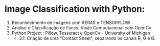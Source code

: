 # Image Classification with Python:

1) Reconhecimento de imagens com KERAS e TENSORFLOW
2) Análise e Classificação de Faces: Visão Computacional com OpenCv
3) Python Project : Pillow, Tesseract e OpenCv - University of Michigan
   * 3.1: Criação de uma "Contact Sheet", separando os canais R, G e B.
